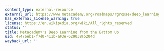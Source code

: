 ```yaml
---
content_type: external-resource
external_url: https://www.metacademy.org/roadmaps/rgrosse/deep_learning
has_external_license_warning: true
license: https://en.wikipedia.org/wiki/All_rights_reserved
status: ''
title: Metacademy's Deep Learning from the Bottom Up
uid: 47476eb1-f7d0-411b-a03e-629038ab204d
wayback_url: ''
---
```

